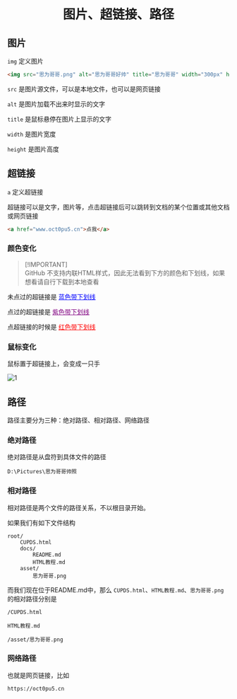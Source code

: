 <div align="center">

# 图片、超链接、路径

</div>

## 图片

```img``` 定义图片

```html
<img src="思为哥哥.png" alt="思为哥哥好帅" title="思为哥哥" width="300px" height="300px" >
```

```src``` 是图片源文件，可以是本地文件，也可以是网页链接

```alt``` 是图片加载不出来时显示的文字

```title``` 是鼠标悬停在图片上显示的文字

```width``` 是图片宽度

```height``` 是图片高度

## 超链接

```a``` 定义超链接

超链接可以是文字，图片等，点击超链接后可以跳转到文档的某个位置或其他文档或网页链接

```html
<a href="www.oct0pu5.cn">点我</a>
```

### 颜色变化

> [!IMPORTANT]\
> GitHub 不支持内联HTML样式，因此无法看到下方的颜色和下划线，如果想看请自行下载到本地查看

未点过的超链接是 <span style="color:blue; text-decoration:underline;">蓝色带下划线</span>

点过的超链接是 <span style="color:purple; text-decoration:underline;">紫色带下划线</span>

点超链接的时候是 <span style="color:red; text-decoration:underline;">红色带下划线</span>

### 鼠标变化

鼠标置于超链接上，会变成一只手

![1](https://github.com/user-attachments/assets/307a3ae7-986d-49cf-bf9a-b22244446ba4)

## 路径

路径主要分为三种：绝对路径、相对路径、网络路径

### 绝对路径

绝对路径是从盘符到具体文件的路径

```
D:\Pictures\思为哥哥帅照
```

### 相对路径

相对路径是两个文件的路径关系，不以根目录开始。

如果我们有如下文件结构

```
root/
    CUPDS.html
    docs/
        README.md
        HTML教程.md
    asset/
        思为哥哥.png
```

而我们现在位于README.md中，那么 ```CUPDS.html```、```HTML教程.md```、```思为哥哥.png``` 的相对路径分别是

```
/CUPDS.html
```

```
HTML教程.md
```

```
/asset/思为哥哥.png
```

### 网络路径

也就是网页链接，比如

```
https://oct0pu5.cn
```